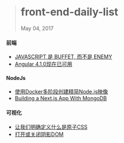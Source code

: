 
> # front-end-daily-list
> May 04, 2017

#### 前端
* [JAVASCRIPT 是 BUFFET, 而不是 ENEMY](http://t.cn/RXepu5M)
* [Angular 4.1.0现在已可用](http://t.cn/RXeOvkq)

#### NodeJs
* [使用Docker多阶段创建精简Node.js映像](http://t.cn/RX1th1n)
* [Building a Next.js App With MongoDB](http://t.cn/RX1blNo)

#### 可视化
* [让我们明确定义什么是原子CSS](http://t.cn/RXe15IO)
* [打开或关闭阴影DOM](http://t.cn/RXe1HU0)

